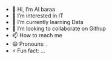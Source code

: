 - 👋 Hi, I’m Al baraa 
- 👀 I’m interested in IT
- 🌱 I’m currently learning Data
- 💞️ I’m looking to collaborate on Githup
- 📫 How to reach me 
- 😄 Pronouns: .
- ⚡ Fun fact: ...

<!---
Baraarasheed/Baraarasheed is a ✨ special ✨ repository because its `README.md` (this file) appears on your GitHub profile.
You can click the Preview link to take a look at your changes.
--->

